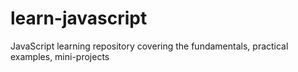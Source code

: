# learn-javascript
JavaScript learning repository covering the fundamentals, practical examples, mini-projects
